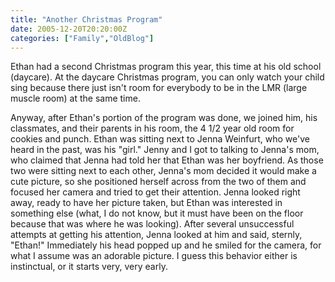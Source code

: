 ```yaml
---
title: "Another Christmas Program"
date: 2005-12-20T20:20:00Z
categories: ["Family","OldBlog"]
---
```


Ethan had a second Christmas program this year, this time at his old school (daycare).  At the daycare Christmas program, you can only watch your child sing because there just isn't room for everybody to be in the LMR (large muscle room) at the same time.

Anyway, after Ethan's portion of the program was done, we joined him, his classmates, and their parents in his room, the 4 1/2 year old room for cookies and punch.  Ethan was sitting next to Jenna Weinfurt, who we've heard in the past, was his "girl."  Jenny and I got to talking to Jenna's mom, who claimed that Jenna had told her that Ethan was her boyfriend.  As those two were sitting next to each other, Jenna's mom decided it would make a cute picture, so she positioned herself across from the two of them and focused her camera and tried to get their attention.  Jenna looked right away, ready to have her picture taken, but Ethan was interested in something else (what, I do not know, but it must have been on the floor because that was where he was looking).  After several unsuccessful attempts at getting his attention, Jenna looked at him and said, sternly, "Ethan!"  Immediately his head popped up and he smiled for the camera, for what I assume was an adorable picture.  I guess this behavior either is instinctual, or it starts very, very early.
